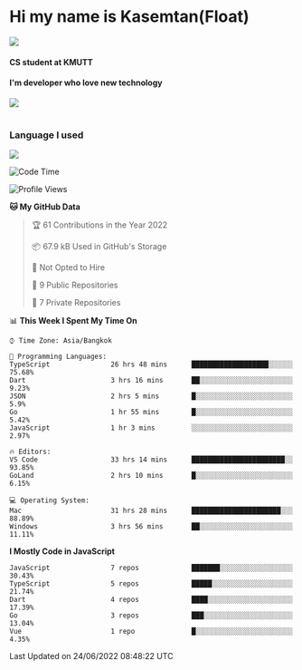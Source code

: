 # Hi my name is Kasemtan(Float)
![](https://64.media.tumblr.com/9c2a8f831efe8da556ffbf89cebb52c9/b86c1ab833a37e32-93/s1280x1920/d000dc22f75df64be2bc150f5fa69c4f6df6bb07.gifv)
#### CS student at KMUTT
#### I'm developer who love new technology
[![](https://github-readme-stats.vercel.app/api?username=FloatKasemtan&show_icons=true&theme=nightowl)]()
#
### Language I used
[![](https://github-readme-stats.vercel.app/api/top-langs/?username=FloatKasemtan&layout=compact&theme=nightowl)]()
<!--START_SECTION:waka-->
![Code Time](http://img.shields.io/badge/Code%20Time-501%20hrs%2051%20mins-blue)

![Profile Views](http://img.shields.io/badge/Profile%20Views-0-blue)

**🐱 My GitHub Data** 

> 🏆 61 Contributions in the Year 2022
 > 
> 📦 67.9 kB Used in GitHub's Storage 
 > 
> 🚫 Not Opted to Hire
 > 
> 📜 9 Public Repositories 
 > 
> 🔑 7 Private Repositories  
 > 
📊 **This Week I Spent My Time On** 

```text
⌚︎ Time Zone: Asia/Bangkok

💬 Programming Languages: 
TypeScript               26 hrs 48 mins      ███████████████████░░░░░░   75.68% 
Dart                     3 hrs 16 mins       ██░░░░░░░░░░░░░░░░░░░░░░░   9.23% 
JSON                     2 hrs 5 mins        █░░░░░░░░░░░░░░░░░░░░░░░░   5.9% 
Go                       1 hr 55 mins        █░░░░░░░░░░░░░░░░░░░░░░░░   5.42% 
JavaScript               1 hr 3 mins         ░░░░░░░░░░░░░░░░░░░░░░░░░   2.97%

🔥 Editors: 
VS Code                  33 hrs 14 mins      ███████████████████████░░   93.85% 
GoLand                   2 hrs 10 mins       █░░░░░░░░░░░░░░░░░░░░░░░░   6.15%

💻 Operating System: 
Mac                      31 hrs 28 mins      ██████████████████████░░░   88.89% 
Windows                  3 hrs 56 mins       ██░░░░░░░░░░░░░░░░░░░░░░░   11.11%

```

**I Mostly Code in JavaScript** 

```text
JavaScript               7 repos             ███████░░░░░░░░░░░░░░░░░░   30.43% 
TypeScript               5 repos             █████░░░░░░░░░░░░░░░░░░░░   21.74% 
Dart                     4 repos             ████░░░░░░░░░░░░░░░░░░░░░   17.39% 
Go                       3 repos             ███░░░░░░░░░░░░░░░░░░░░░░   13.04% 
Vue                      1 repo              █░░░░░░░░░░░░░░░░░░░░░░░░   4.35%

```



 Last Updated on 24/06/2022 08:48:22 UTC
<!--END_SECTION:waka-->
<!--
**FloatKasemtan/FloatKasemtan** is a ✨ _special_ ✨ repository because its `README.md` (this file) appears on your GitHub profile.

Here are some ideas to get you started:

- 🔭 I’m currently working on ...
- 🌱 I’m currently learning ...
- 👯 I’m looking to collaborate on ...
- 🤔 I’m looking for help with ...
- 💬 Ask me about ...
- 📫 How to reach me: ...
- 😄 Pronouns: ...
- ⚡ Fun fact: ...
-->
